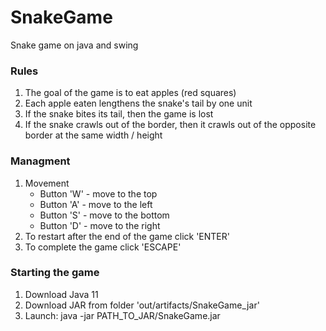 # SnakeGame
Snake game on java and swing

### Rules ###
1. The goal of the game is to eat apples (red squares)
2. Each apple eaten lengthens the snake's tail by one unit
3. If the snake bites its tail, then the game is lost
4. If the snake crawls out of the border, then it crawls out of the opposite border at the same width / height

### Managment ###
1. Movement
   * Button 'W' - move to the top
   * Button 'A' - move to the left
   * Button 'S' - move to the bottom
   * Button 'D' - move to the right
2. To restart after the end of the game click 'ENTER'
3. To complete the game click 'ESCAPE' 

### Starting the game ###
1. Download Java 11
2. Download JAR from folder 'out/artifacts/SnakeGame_jar'
3. Launch: java -jar PATH_TO_JAR/SnakeGame.jar
